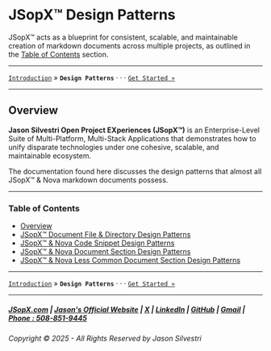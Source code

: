 # JSopX™ Design Patterns

JSopX™ acts as a blueprint for consistent, scalable, and maintainable creation of markdown documents across multiple projects, as outlined in the [Table of Contents](#table-of-contents) section.

---

[`Introduction`](https://github.com/JasonSilvestri/JSopX.BridgeTooFar/tree/master/JSopX.BridgeTooFar/Docs/JSopX/Master/Introduction/) » **`Design Patterns`** · · · [`Get Started »`](https://github.com/JasonSilvestri/JSopX.BridgeTooFar/tree/master/JSopX.BridgeTooFar/Docs/JSopX/Master/DesignPatterns/JSopxNovaFileandDirectoryDesignPatterns.md)

---

## **Overview**


**Jason Silvestri Open Project EXperiences (JSopX™)** is an Enterprise-Level Suite of Multi-Platform, Multi-Stack Applications that demonstrates how to unify disparate technologies under one cohesive, scalable, and maintainable ecosystem.

The documentation found here discusses the design patterns that almost all JSopX™ & Nova markdown documents possess.

---

### Table of Contents

- [Overview](#overview)
- [JSopX™ Document ﻿File & Directory Design Patterns](./JSopxNovaFileandDirectoryDesignPatterns.md)
- [JSopX™ & Nova Code Snippet Design Patterns](./JSopxNovaCodeSnippetDesignPatterns.md)
- [JSopX™ & Nova Document Section Design Patterns](./JSopxNovaDocumentSectionDesignPatterns.md)
- [JSopX™ & Nova Less Common Document Section Design Patterns](./JSopxNovaLessCommonDocSectionDesignPatterns.md)

---

[`Introduction`](https://github.com/JasonSilvestri/JSopX.BridgeTooFar/tree/master/JSopX.BridgeTooFar/Docs/JSopX/Master/Introduction/) » **`Design Patterns`** · · · [`Get Started »`](https://github.com/JasonSilvestri/JSopX.BridgeTooFar/tree/master/JSopX.BridgeTooFar/Docs/JSopX/Master/DesignPatterns/JSopxNovaFileandDirectoryDesignPatterns.md)

---

##### [JSopX.com](https://www.jsopx.com/) | [Jason's Official Website](https://www.jsilvestri.com/) | [X](https://www.x.com/JasonSilvestri) | [LinkedIn](http://www.linkedin.com/in/JasonSilvestri) | [GitHub](https://github.com/JasonSilvestri) | [Gmail](mailto:therealjasonsilvestri@gmail.com) | [Phone : 508-851-9445](phoneto:508-851-9445)

###### Copyright © 2025 - All Rights Reserved by Jason Silvestri